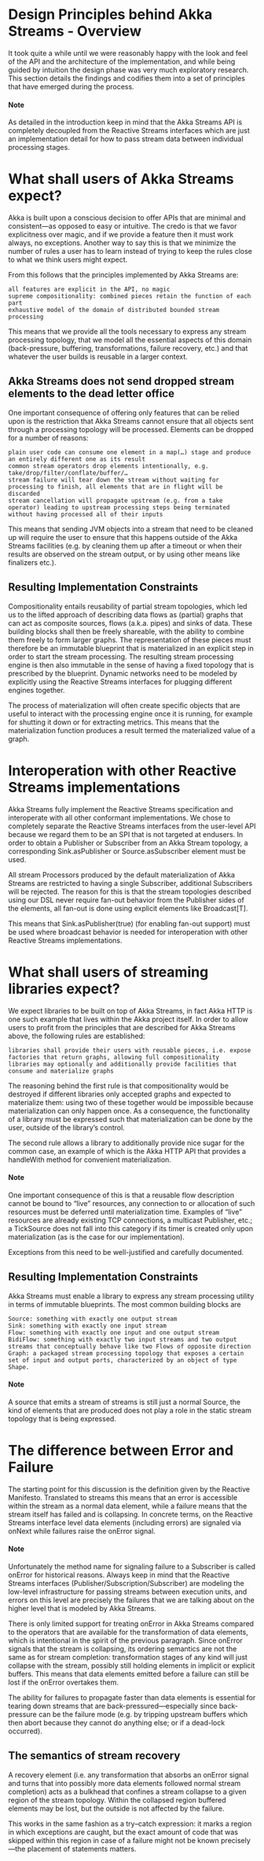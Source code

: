 # Design Principles behind Akka Streams - Overview

It took quite a while until we were reasonably happy with the look and feel of the API and the architecture of the implementation, and while being guided by intuition the design phase was very much exploratory research. This section details the findings and codifies them into a set of principles that have emerged during the process.

#### Note

As detailed in the introduction keep in mind that the Akka Streams API is completely decoupled from the Reactive Streams interfaces which are just an implementation detail for how to pass stream data between individual processing stages.

# What shall users of Akka Streams expect?

Akka is built upon a conscious decision to offer APIs that are minimal and consistent—as opposed to easy or intuitive. The credo is that we favor explicitness over magic, and if we provide a feature then it must work always, no exceptions. Another way to say this is that we minimize the number of rules a user has to learn instead of trying to keep the rules close to what we think users might expect.

From this follows that the principles implemented by Akka Streams are:

    all features are explicit in the API, no magic
    supreme compositionality: combined pieces retain the function of each part
    exhaustive model of the domain of distributed bounded stream processing

This means that we provide all the tools necessary to express any stream processing topology, that we model all the essential aspects of this domain (back-pressure, buffering, transformations, failure recovery, etc.) and that whatever the user builds is reusable in a larger context.

## Akka Streams does not send dropped stream elements to the dead letter office

One important consequence of offering only features that can be relied upon is the restriction that Akka Streams cannot ensure that all objects sent through a processing topology will be processed. Elements can be dropped for a number of reasons:

    plain user code can consume one element in a map(…) stage and produce an entirely different one as its result
    common stream operators drop elements intentionally, e.g. take/drop/filter/conflate/buffer/…
    stream failure will tear down the stream without waiting for processing to finish, all elements that are in flight will be discarded
    stream cancellation will propagate upstream (e.g. from a take operator) leading to upstream processing steps being terminated without having processed all of their inputs

This means that sending JVM objects into a stream that need to be cleaned up will require the user to ensure that this happens outside of the Akka Streams facilities (e.g. by cleaning them up after a timeout or when their results are observed on the stream output, or by using other means like finalizers etc.).

## Resulting Implementation Constraints

Compositionality entails reusability of partial stream topologies, which led us to the lifted approach of describing data flows as (partial) graphs that can act as composite sources, flows (a.k.a. pipes) and sinks of data. These building blocks shall then be freely shareable, with the ability to combine them freely to form larger graphs. The representation of these pieces must therefore be an immutable blueprint that is materialized in an explicit step in order to start the stream processing. The resulting stream processing engine is then also immutable in the sense of having a fixed topology that is prescribed by the blueprint. Dynamic networks need to be modeled by explicitly using the Reactive Streams interfaces for plugging different engines together.

The process of materialization will often create specific objects that are useful to interact with the processing engine once it is running, for example for shutting it down or for extracting metrics. This means that the materialization function produces a result termed the materialized value of a graph.

# Interoperation with other Reactive Streams implementations

Akka Streams fully implement the Reactive Streams specification and interoperate with all other conformant implementations. We chose to completely separate the Reactive Streams interfaces from the user-level API because we regard them to be an SPI that is not targeted at endusers. In order to obtain a Publisher or Subscriber from an Akka Stream topology, a corresponding Sink.asPublisher or Source.asSubscriber element must be used.

All stream Processors produced by the default materialization of Akka Streams are restricted to having a single Subscriber, additional Subscribers will be rejected. The reason for this is that the stream topologies described using our DSL never require fan-out behavior from the Publisher sides of the elements, all fan-out is done using explicit elements like Broadcast[T].

This means that Sink.asPublisher(true) (for enabling fan-out support) must be used where broadcast behavior is needed for interoperation with other Reactive Streams implementations.

# What shall users of streaming libraries expect?

We expect libraries to be built on top of Akka Streams, in fact Akka HTTP is one such example that lives within the Akka project itself. In order to allow users to profit from the principles that are described for Akka Streams above, the following rules are established:

    libraries shall provide their users with reusable pieces, i.e. expose factories that return graphs, allowing full compositionality
    libraries may optionally and additionally provide facilities that consume and materialize graphs

The reasoning behind the first rule is that compositionality would be destroyed if different libraries only accepted graphs and expected to materialize them: using two of these together would be impossible because materialization can only happen once. As a consequence, the functionality of a library must be expressed such that materialization can be done by the user, outside of the library’s control.

The second rule allows a library to additionally provide nice sugar for the common case, an example of which is the Akka HTTP API that provides a handleWith method for convenient materialization.

#### Note

One important consequence of this is that a reusable flow description cannot be bound to “live” resources, any connection to or allocation of such resources must be deferred until materialization time. Examples of “live” resources are already existing TCP connections, a multicast Publisher, etc.; a TickSource does not fall into this category if its timer is created only upon materialization (as is the case for our implementation).

Exceptions from this need to be well-justified and carefully documented.

## Resulting Implementation Constraints

Akka Streams must enable a library to express any stream processing utility in terms of immutable blueprints. The most common building blocks are

    Source: something with exactly one output stream
    Sink: something with exactly one input stream
    Flow: something with exactly one input and one output stream
    BidiFlow: something with exactly two input streams and two output streams that conceptually behave like two Flows of opposite direction
    Graph: a packaged stream processing topology that exposes a certain set of input and output ports, characterized by an object of type Shape.


#### Note

A source that emits a stream of streams is still just a normal Source, the kind of elements that are produced does not play a role in the static stream topology that is being expressed.

# The difference between Error and Failure

The starting point for this discussion is the definition given by the Reactive Manifesto. Translated to streams this means that an error is accessible within the stream as a normal data element, while a failure means that the stream itself has failed and is collapsing. In concrete terms, on the Reactive Streams interface level data elements (including errors) are signaled via onNext while failures raise the onError signal.

#### Note

Unfortunately the method name for signaling failure to a Subscriber is called onError for historical reasons. Always keep in mind that the Reactive Streams interfaces (Publisher/Subscription/Subscriber) are modeling the low-level infrastructure for passing streams between execution units, and errors on this level are precisely the failures that we are talking about on the higher level that is modeled by Akka Streams.

There is only limited support for treating onError in Akka Streams compared to the operators that are available for the transformation of data elements, which is intentional in the spirit of the previous paragraph. Since onError signals that the stream is collapsing, its ordering semantics are not the same as for stream completion: transformation stages of any kind will just collapse with the stream, possibly still holding elements in implicit or explicit buffers. This means that data elements emitted before a failure can still be lost if the onError overtakes them.

The ability for failures to propagate faster than data elements is essential for tearing down streams that are back-pressured—especially since back-pressure can be the failure mode (e.g. by tripping upstream buffers which then abort because they cannot do anything else; or if a dead-lock occurred).

## The semantics of stream recovery

A recovery element (i.e. any transformation that absorbs an onError signal and turns that into possibly more data elements followed normal stream completion) acts as a bulkhead that confines a stream collapse to a given region of the stream topology. Within the collapsed region buffered elements may be lost, but the outside is not affected by the failure.

This works in the same fashion as a try–catch expression: it marks a region in which exceptions are caught, but the exact amount of code that was skipped within this region in case of a failure might not be known precisely—the placement of statements matters.
